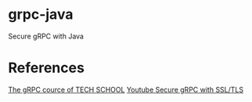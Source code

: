 # grpc-java
Secure gRPC with Java

# References
[The gRPC cource of TECH SCHOOL](https://dev.to/techschoolguru/how-to-secure-grpc-connection-with-ssl-tls-in-go-4ph)
[Youtube Secure gRPC with SSL/TLS](https://www.youtube.com/watch?v=2Sm_O75I7H0&list=PLy_6D98if3UJd5hxWNfAqKMr15HZqFnqf)
